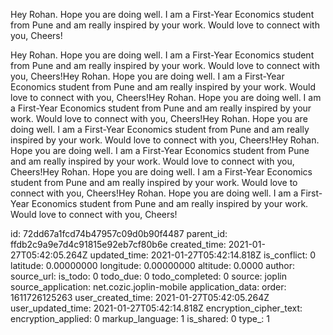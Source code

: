 Hey Rohan. Hope you are doing well. I am a First-Year Economics student from Pune and am really inspired by your work. Would love to connect with you, Cheers!

Hey Rohan. Hope you are doing well. I am a First-Year Economics student from Pune and am really inspired by your work. Would love to connect with you, Cheers!Hey Rohan. Hope you are doing well. I am a First-Year Economics student from Pune and am really inspired by your work. Would love to connect with you, Cheers!Hey Rohan. Hope you are doing well. I am a First-Year Economics student from Pune and am really inspired by your work. Would love to connect with you, Cheers!Hey Rohan. Hope you are doing well. I am a First-Year Economics student from Pune and am really inspired by your work. Would love to connect with you, Cheers!Hey Rohan. Hope you are doing well. I am a First-Year Economics student from Pune and am really inspired by your work. Would love to connect with you, Cheers!Hey Rohan. Hope you are doing well. I am a First-Year Economics student from Pune and am really inspired by your work. Would love to connect with you, Cheers!Hey Rohan. Hope you are doing well. I am a First-Year Economics student from Pune and am really inspired by your work. Would love to connect with you, Cheers!

id: 72dd67a1fcd74b47957c09d0b90f4487
parent_id: ffdb2c9a9e7d4c91815e92eb7cf80b6e
created_time: 2021-01-27T05:42:05.264Z
updated_time: 2021-01-27T05:42:14.818Z
is_conflict: 0
latitude: 0.00000000
longitude: 0.00000000
altitude: 0.0000
author: 
source_url: 
is_todo: 0
todo_due: 0
todo_completed: 0
source: joplin
source_application: net.cozic.joplin-mobile
application_data: 
order: 1611726125263
user_created_time: 2021-01-27T05:42:05.264Z
user_updated_time: 2021-01-27T05:42:14.818Z
encryption_cipher_text: 
encryption_applied: 0
markup_language: 1
is_shared: 0
type_: 1